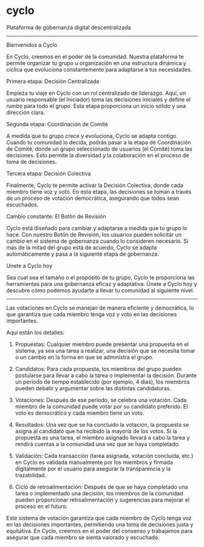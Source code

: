 # cyclo
Plataforma de gobernanza digital descentralizada

---

Bienvenidos a Cyclo

En Cyclo, creemos en el poder de la comunidad. Nuestra plataforma te permite organizar tu grupo u organización en una estructura dinámica y cíclica que evoluciona constantemente para adaptarse a tus necesidades.

Primera etapa: Decisión Centralizada

Empieza tu viaje en Cyclo con un rol centralizado de liderazgo. Aquí, un usuario responsable (el Iniciador) toma las decisiones iniciales y define el rumbo para todo el grupo. Esta etapa proporciona un inicio sólido y una dirección clara.

Segunda etapa: Coordinación de Comité

A medida que tu grupo crece y evoluciona, Cyclo se adapta contigo. Cuando tu comunidad lo decida, podrás pasar a la etapa de Coordinación de Comité, donde un grupo seleccionado de usuarios (el Comité) toma las decisiones. Esto permite la diversidad y la colaboración en el proceso de toma de decisiones.

Tercera etapa: Decisión Colectiva

Finalmente, Cyclo te permite activar la Decisión Colectiva, donde cada miembro tiene voz y voto. En esta etapa, las decisiones se toman a través de un proceso de votación democrática, asegurando que todos sean escuchados.

Cambio constante: El Botón de Revisión

Cyclo está diseñado para cambiar y adaptarse a medida que tu grupo lo hace. Con nuestro Botón de Revisión, los usuarios pueden solicitar un cambio en el sistema de gobernanza cuando lo consideren necesario. Si más de la mitad del grupo está de acuerdo, Cyclo se adapta automáticamente y pasa a la siguiente etapa de gobernanza.

Unete a Cyclo hoy

Sea cual sea el tamaño o el propósito de tu grupo, Cyclo te proporciona las herramientas para una gobernanza eficaz y adaptativa. Únete a Cyclo hoy y descubre cómo podemos ayudarte a llevar tu comunidad al siguiente nivel.


---

Las votaciones en Cyclo se manejan de manera eficiente y democrática, lo que garantiza que cada miembro tenga voz y voto en las decisiones importantes.

Aquí están los detalles:

1. Propuestas:
Cualquier miembro puede presentar una propuesta en el sistema, ya sea una tarea a realizar, una decisión que se necesita tomar o un cambio en la forma en que se administra el grupo.

2. Candidatos:
Para cada propuesta, los miembros del grupo pueden postularse para llevar a cabo la tarea o implementar la decisión. Durante un período de tiempo establecido (por ejemplo, 4 días), los miembros pueden debatir y argumentar sobre las distintas candidaturas.

3. Votaciones:
Después de ese período, se celebra una votación. Cada miembro de la comunidad puede votar por su candidato preferido. El voto es democrático y cada miembro tiene un voto.

4. Resultados:
Una vez que se ha concluido la votación, la propuesta se asigna al candidato que ha recibido la mayoría de los votos. Si la propuesta es una tarea, el miembro asignado llevará a cabo la tarea y rendirá cuentas a la comunidad una vez que se haya completado.

5. Validación:
Cada transacción (tarea asignada, votación concluida, etc.) en Cyclo es validada manualmente por los miembros y firmada digitalmente por el usuario para asegurar la transparencia y la trazabilidad.

6. Ciclo de retroalimentación:
Después de que se haya completado una tarea o implementado una decisión, los miembros de la comunidad pueden proporcionar retroalimentación y sugerencias para mejorar el proceso en el futuro.

Este sistema de votación garantiza que cada miembro de Cyclo tenga voz en las decisiones importantes, permitiendo una toma de decisiones justa y equitativa. En Cyclo, creemos en el poder del consenso y trabajamos para asegurar que cada miembro se sienta valorado y escuchado.





